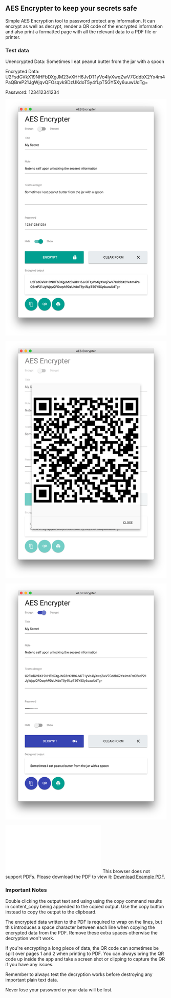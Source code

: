 ## AES Encrypter to keep your secrets safe

Simple AES Encryption tool to password protect any information. It can encrypt as well as decrypt, render a QR code of the encrypted information and also print a formatted page with all the relevant data to a PDF file or printer.

### Test data

Unencrypted Data: Sometimes I eat peanut butter from the jar with a spoon

Encrypted Data: U2FsdGVkX19NHFbDXgJM23vXHH6JvDT1yVo4lyXwqZwV7CddbX2Yx4m4PaQBreP21JgWjqvQFOsqvk9DzUKdoT5y4fLpT5GY5Xy6uuwUdTg=

Password: 123412341234

![](example/screen1.png)

![](example/screen2.png)

![](example/screen3.png)

<object data="example/output.pdf" type="application/pdf" width="700px" height="700px">
    <embed src="example/output.pdf">
        This browser does not support PDFs. Please download the PDF to view it: <a href="example/output.pdf">Download Example PDF</a>.</p>
    </embed>
</object>

### Important Notes

Double clicking the output text and using using the copy command results in content_copy being appended to the copied output. Use the copy button instead to copy the output to the clipboard.

The encrypted data written to the PDF is required to wrap on the lines, but this introduces a space character between each line when copying the encrypted data from the PDF. Remove these extra spaces otherwise the decryption won't work.

If you're encrypting a long piece of data, the QR code can sometimes be split over pages 1 and 2 when printing to PDF. You can always bring the QR code up inside the app and take a screen shot or clipping to capture the QR if you have any issues.

Remember to always test the decryption works before destroying any important plain text data.

Never lose your password or your data will be lost.
